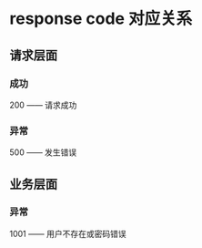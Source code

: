 # response code 对应关系

## 请求层面

### 成功

200 —— 请求成功

### 异常

500 —— 发生错误

## 业务层面

### 异常

1001 —— 用户不存在或密码错误
